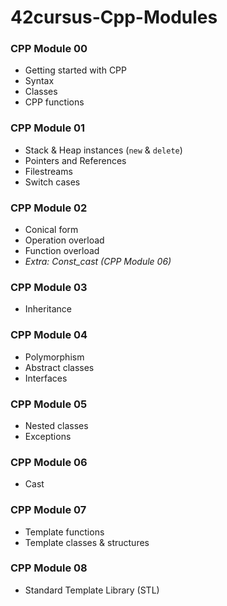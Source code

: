 # 42cursus-Cpp-Modules

### CPP Module 00

- Getting started with CPP
- Syntax
- Classes
- CPP functions

### CPP Module 01

- Stack & Heap instances (`new` & `delete`)
- Pointers and References
- Filestreams
- Switch cases

### CPP Module 02

- Conical form
- Operation overload
- Function overload
- _Extra: Const_cast (CPP Module 06)_

### CPP Module 03

- Inheritance

### CPP Module 04

- Polymorphism
- Abstract classes
- Interfaces

### CPP Module 05

- Nested classes
- Exceptions

### CPP Module 06

- Cast

### CPP Module 07

- Template functions
- Template classes & structures

### CPP Module 08

- Standard Template Library (STL)
